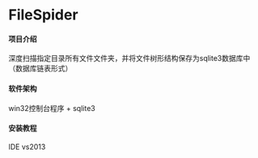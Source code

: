 # FileSpider

#### 项目介绍
深度扫描指定目录所有文件文件夹，并将文件树形结构保存为sqlite3数据库中（数据库链表形式）

#### 软件架构
win32控制台程序 + sqlite3


#### 安装教程
IDE vs2013